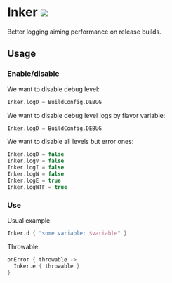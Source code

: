 # Inker [![](https://jitpack.io/v/inlacou/Inker.svg)](https://jitpack.io/#inlacou/Inker)
Better logging aiming performance on release builds.

## Usage

### Enable/disable

We want to disable debug level:
```kt
Inker.logD = BuildConfig.DEBUG
```

We want to disable debug level logs by flavor variable:
```kt
Inker.logD = BuildConfig.DEBUG
```

We want to disable all levels but error ones:
```kt
Inker.logD = false
Inker.logV = false
Inker.logI = false
Inker.logW = false
Inker.logE = true
Inker.logWTF = true
```

### Use

Usual example:
```kt
Inker.d { "some variable: $variable" }
```

Throwable:
```kt
onError { throwable ->
  Inker.e { throwable }
}
```
